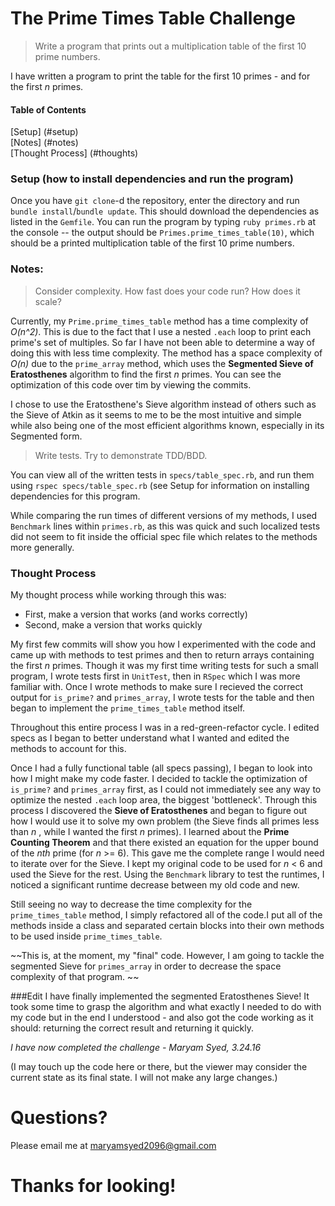 # The Prime Times Table Challenge

> Write a program that prints out a multiplication table of the first 10 prime numbers.

I have written a program to print the table for the first 10 primes - and for the first *n* primes.

#### Table of Contents
[Setup] (#setup)<br>
[Notes] (#notes)<br>
[Thought Process] (#thoughts)<br>

<a name="setup"></a>
### Setup (how to install dependencies and run the program)
Once you have `git clone`-d the repository, enter the directory and run `bundle install`/`bundle update`. This should download the dependencies as listed in the `Gemfile`. You can run the program by typing `ruby primes.rb` at the console -- the output should be `Primes.prime_times_table(10)`, which should be a printed multiplication table of the first 10 prime numbers.

<a name="notes"></a>
### Notes:
> Consider complexity. How fast does your code run? How does it scale?

Currently, my `Prime.prime_times_table` method has a time complexity 
of *O(n^2)*. This is due to the fact that I use a nested `.each` loop to 
print each prime's set of multiples. So far I have not been able to 
determine a way of doing this with less time complexity. The method has 
a space complexity of *O(n)* due to the `prime_array` method, which uses 
the **Segmented Sieve of Eratosthenes** algorithm to find the first *n* primes. 
You can see the optimization of this code over tim by viewing the commits.

I chose to use the Eratosthene's Sieve algorithm instead of others such as the Sieve of Atkin as it 
seems to me to be the most intuitive and simple while also being one of the most efficient
algorithms known, especially in its Segmented form.

> Write tests. Try to demonstrate TDD/BDD.

You can view all of the written tests in `specs/table_spec.rb`, and run them using `rspec specs/table_spec.rb` (see Setup for information on installing dependencies for this program.

While comparing the run times of different versions of my methods, I used `Benchmark` lines within `primes.rb`, as this was 
quick and such localized tests did not seem to fit inside the official spec file which relates to the methods more generally.

<a name="thoughts"></a>
### Thought Process

My thought process while working through this was:

- First, make a version that works (and works correctly)
- Second, make a version that works quickly

My first few commits will show you how I experimented with the code and came up
with methods to test primes and then to return arrays containing the first *n* primes.
Though it was my first time writing tests for such a small program, I wrote tests first in `UnitTest`, 
then in `RSpec` which I was more familiar with. Once I wrote methods to make sure I recieved the
correct output for `is_prime?` and `primes_array`, I wrote tests for the table and then began to implement
the `prime_times_table` method itself. 

Throughout this entire process I was in a red-green-refactor cycle. I edited specs as I began to better understand
what I wanted and edited the methods to account for this.

Once I had a fully functional table (all specs passing), I began to look into how I might make
my code faster. I decided to tackle the optimization of `is_prime?` and
`primes_array` first, as I could not immediately see any way to optimize the nested
`.each` loop area, the biggest 'bottleneck'. Through this process I discovered the **Sieve of Eratosthenes** and
began to figure out how I would use it to solve my own problem (the Sieve finds all primes less than *n* , while
I wanted the first *n* primes). I learned about the **Prime Counting Theorem** and that there existed an equation
for the upper bound of the *nth* prime (for *n* >= 6). This gave me the complete range I would need to iterate over for the
Sieve. I kept my original code to be used for *n* < 6  and used the Sieve for the rest. Using the `Benchmark` library to
test the runtimes, I noticed a significant runtime decrease between my old code and new.

Still seeing no way to decrease the time complexity for the `prime_times_table` method, I simply 
refactored all of the code.I put all of the methods inside a class and separated certain blocks into their own methods to be used inside `prime_times_table`.

~~This is, at the moment, my "final" code. However, I am going to tackle the segmented Sieve for `primes_array` in order to decrease the space complexity of that program. ~~

###Edit 
I have finally implemented the segmented Eratosthenes Sieve!
It took some time to grasp the algorithm and what exactly I needed to do with my code
but in the end I understood - and also got the code working as it should: returning the
correct result and returning it quickly.

*I have now completed the challenge - Maryam Syed, 3.24.16*

(I may touch up the code here or there, but the viewer may consider 
the current state as its final state. I will not make any large changes.)

# Questions?

Please email me at maryamsyed2096@gmail.com

# Thanks for looking!
